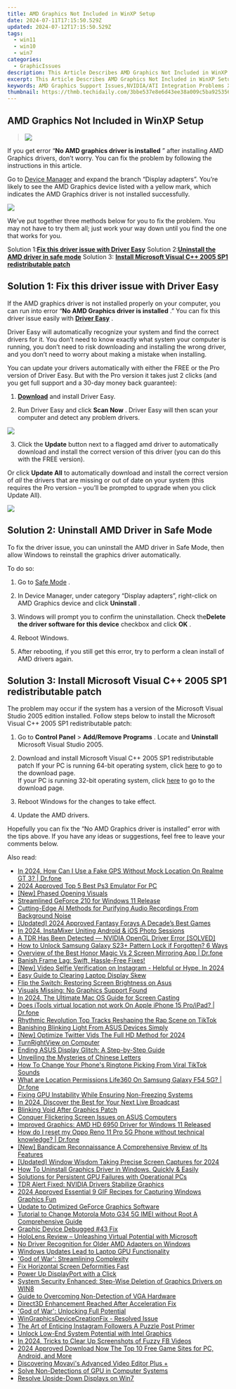 ```yaml
---
title: AMD Graphics Not Included in WinXP Setup
date: 2024-07-11T17:15:50.529Z
updated: 2024-07-12T17:15:50.529Z
tags:
  - win11
  - win10
  - win7
categories:
  - GraphicIssues
description: This Article Describes AMD Graphics Not Included in WinXP Setup
excerpt: This Article Describes AMD Graphics Not Included in WinXP Setup
keywords: AMD Graphics Support Issues,NVIDIA/ATI Integration Problems XP,Missing AMD Graphics Driver in XP Install,AMD GPU Exclusion From WinXP Standard,Graphics Hardware Compatibility XP,Updating Graphics Drivers for WinXP,Enhancing Windows XP with Graphics Support
thumbnail: https://thmb.techidaily.com/3bbe537e8e6d43ee38a009c5ba9253564dbe37ab479840f5e7760ebe6f9d088b.jpg
---
```


## AMD Graphics Not Included in WinXP Setup

> ![](https://images.drivereasy.com/wp-content/uploads/2018/11/img_5be141fc11128.jpg)

 If you get error “**No AMD graphics driver is installed** ” after installing AMD Graphics drivers, don’t worry. You can fix the problem by following the instructions in this article.

 Go to [Device Manager](https://tools.techidaily.com/drivereasy/download/) and expand the branch “Display adapters”. You’re likely to see the AMD Graphics device listed with a yellow mark, which indicates the AMD Graphics driver is not installed successfully.

![](https://images.drivereasy.com/wp-content/uploads/2018/11/img_5be142db9a4e7.jpg)

 We’ve put together three methods below for you to fix the problem. You may not have to try them all; just work your way down until you find the one that works for you.

 Solution 1:**[Fix this driver issue with Driver Easy](#s1)**
 Solution 2:**[Uninstall the AMD driver in safe mode](#s2)**
 Solution 3: **[Install Microsoft Visual C++ 2005 SP1 redistributable patch](#s3)**

## Solution 1: Fix this driver issue with Driver Easy

 If the AMD graphics driver is not installed properly on your computer, you can run into error “**No AMD Graphics driver is installed** .” You can fix this driver issue easily with **[Driver Easy](https://tools.techidaily.com/drivereasy/download/)**  .

 Driver Easy will automatically recognize your system and find the correct drivers for it. You don’t need to know exactly what system your computer is running, you don’t need to risk downloading and installing the wrong driver, and you don’t need to worry about making a mistake when installing.

 You can update your drivers automatically with either the FREE or the Pro version of Driver Easy. But with the Pro version it takes just 2 clicks (and you get full support and a 30-day money back guarantee):

 1) **[Download](https://tools.techidaily.com/drivereasy/download/)**   and install Driver Easy.

 2) Run Driver Easy and click **Scan Now** . Driver Easy will then scan your computer and detect any problem drivers.

![](https://images.drivereasy.com/wp-content/uploads/2022/06/de-scan-now-3.jpg)

 3) Click the **Update** button next to a flagged amd driver to automatically download and install the correct version of this driver (you can do this with the FREE version).

 Or click **Update All**  to automatically download and install the correct version of _all_   the drivers that are missing or out of date on your system (this requires the Pro version – you’ll be prompted to upgrade when you click Update All).

![](https://images.drivereasy.com/wp-content/uploads/2022/02/de-update-all-rtx-3080.jpg)

## **Solution 2: Uninstall AMD Driver in Safe Mode**

 To fix the driver issue, you can uninstall the AMD driver in Safe Mode, then allow Windows to reinstall the graphics driver automatically.

To do so:

 1) Go to [Safe Mode](https://tools.techidaily.com/drivereasy/download/) .

 2) In Device Manager, under category “Display adapters”, right-click on AMD Graphics device and click **Uninstall** .

 3) Windows will prompt you to confirm the uninstallation. Check the**Delete the driver software for this device** checkbox and click **OK** .

 4) Reboot Windows.

 5) After rebooting, if you still get this error, try to perform a clean install of AMD drivers again.

## Solution 3: Install Microsoft Visual C++ 2005 SP1 redistributable patch

 The problem may occur if the system has a version of the Microsoft Visual Studio 2005 edition installed. Follow steps below to install the Microsoft Visual C++ 2005 SP1 redistributable patch:

 1) Go to **Control Panel** \> **Add/Remove Programs** . Locate and **Uninstall**  Microsoft Visual Studio 2005.

 2) Download and install Microsoft Visual C++ 2005 SP1 redistributable patch
 If your PC is running 64-bit operating system, click [here](https://www.microsoft.com/en-sg/download/) to go to the download page.  
 If your PC is running 32-bit operating system, click [here](https://www.microsoft.com/en-sg/download/) to go to the download page.

 3) Reboot Windows for the changes to take effect.

 4) Update the AMD drivers.

 Hopefully you can fix the “No AMD Graphics driver is installed” error with the tips above. If you have any ideas or suggestions, feel free to leave your comments below.

<ins class="adsbygoogle"
     style="display:block"
     data-ad-format="autorelaxed"
     data-ad-client="ca-pub-7571918770474297"
     data-ad-slot="1223367746"></ins>



<ins class="adsbygoogle"
     style="display:block"
     data-ad-client="ca-pub-7571918770474297"
     data-ad-slot="8358498916"
     data-ad-format="auto"
     data-full-width-responsive="true"></ins>



<span class="atpl-alsoreadstyle">Also read:</span>
<div><ul>
<li><a href="https://review-topics.techidaily.com/in-2024-how-can-i-use-a-fake-gps-without-mock-location-on-realme-gt-3-drfone-by-drfone-virtual-android/"><u>In 2024, How Can I Use a Fake GPS Without Mock Location On Realme GT 3? | Dr.fone</u></a></li>
<li><a href="https://desktop-recording.techidaily.com/2024-approved-top-5-best-ps3-emulator-for-pc/"><u>2024 Approved  Top 5 Best Ps3 Emulator For PC</u></a></li>
<li><a href="https://vp-tips.techidaily.com/new-phased-opening-visuals/"><u>[New] Phased Opening Visuals</u></a></li>
<li><a href="https://graphic-issues.techidaily.com/streamlined-geforce-210-for-windows-11-release/"><u>Streamlined GeForce 210 for Windows 11 Release</u></a></li>
<li><a href="https://audio-shaping.techidaily.com/cutting-edge-ai-methods-for-purifying-audio-recordings-from-background-noise/"><u>Cutting-Edge AI Methods for Purifying Audio Recordings From Background Noise</u></a></li>
<li><a href="https://remote-screen-capture.techidaily.com/updated-2024-approved-fantasy-forays-a-decades-best-games/"><u>[Updated] 2024 Approved  Fantasy Forays  A Decade’s Best Games</u></a></li>
<li><a href="https://instagram-videos.techidaily.com/in-2024-instamixer-uniting-android-and-ios-photo-sessions/"><u>In 2024, InstaMixer  Uniting Android & iOS Photo Sessions</u></a></li>
<li><a href="https://graphic-issues.techidaily.com/a-tdr-has-been-detected-nvidia-opengl-driver-error-solved/"><u>A TDR Has Been Detected — NVIDIA OpenGL Driver Error [SOLVED]</u></a></li>
<li><a href="https://android-unlock.techidaily.com/how-to-unlock-samsung-galaxy-s23plus-pattern-lock-if-forgotten-6-ways-by-drfone-android/"><u>How to Unlock Samsung Galaxy S23+ Pattern Lock if Forgotten? 6 Ways</u></a></li>
<li><a href="https://screen-mirror.techidaily.com/overview-of-the-best-honor-magic-vs-2-screen-mirroring-app-drfone-by-drfone-android/"><u>Overview of the Best Honor Magic Vs 2 Screen Mirroring App | Dr.fone</u></a></li>
<li><a href="https://graphic-issues.techidaily.com/1719817511865-banish-frame-lag-swift-hassle-free-fixes/"><u>Banish Frame Lag: Swift, Hassle-Free Fixes!</u></a></li>
<li><a href="https://instagram-video-files.techidaily.com/new-video-selfie-verification-on-instagram-helpful-or-hype-in-2024/"><u>[New] Video Selfie Verification on Instagram - Helpful or Hype, In 2024</u></a></li>
<li><a href="https://graphic-issues.techidaily.com/easy-guide-to-clearing-laptop-display-skew/"><u>Easy Guide to Clearing Laptop Display Skew</u></a></li>
<li><a href="https://graphic-issues.techidaily.com/flip-the-switch-restoring-screen-brightness-on-asus/"><u>Flip the Switch: Restoring Screen Brightness on Asus</u></a></li>
<li><a href="https://graphic-issues.techidaily.com/visuals-missing-no-graphics-support-found/"><u>Visuals Missing: No Graphics Support Found</u></a></li>
<li><a href="https://desktop-recording.techidaily.com/in-2024-the-ultimate-mac-os-guide-for-screen-casting/"><u>In 2024, The Ultimate Mac OS Guide for Screen Casting</u></a></li>
<li><a href="https://iphone-location.techidaily.com/does-itools-virtual-location-not-work-on-apple-iphone-15-proipad-drfone-by-drfone-virtual-ios/"><u>Does iTools virtual location not work On Apple iPhone 15 Pro/iPad? | Dr.fone</u></a></li>
<li><a href="https://tiktok-video-files.techidaily.com/rhythmic-revolution-top-tracks-reshaping-the-rap-scene-on-tiktok/"><u>Rhythmic Revolution  Top Tracks Reshaping the Rap Scene on TikTok</u></a></li>
<li><a href="https://graphic-issues.techidaily.com/banishing-blinking-light-from-asus-devices-simply/"><u>Banishing Blinking Light From ASUS Devices Simply</u></a></li>
<li><a href="https://twitter-videos.techidaily.com/new-optimize-twitter-vids-the-full-hd-method-for-2024/"><u>[New] Optimize Twitter Vids  The Full HD Method for 2024</u></a></li>
<li><a href="https://graphic-issues.techidaily.com/turnrightview-on-computer/"><u>TurnRightView on Computer</u></a></li>
<li><a href="https://graphic-issues.techidaily.com/ending-asus-display-glitch-a-step-by-step-guide/"><u>Ending ASUS Display Glitch: A Step-by-Step Guide</u></a></li>
<li><a href="https://mondly-stories.techidaily.com/unveiling-the-mysteries-of-chinese-letters/"><u>Unveiling the Mysteries of Chinese Letters</u></a></li>
<li><a href="https://extra-information.techidaily.com/how-to-change-your-phones-ringtone-picking-from-viral-tiktok-sounds/"><u>How To Change Your Phone's Ringtone  Picking From Viral TikTok Sounds</u></a></li>
<li><a href="https://fake-location.techidaily.com/what-are-location-permissions-life360-on-samsung-galaxy-f54-5g-drfone-by-drfone-virtual-android/"><u>What are Location Permissions Life360 On Samsung Galaxy F54 5G? | Dr.fone</u></a></li>
<li><a href="https://graphic-issues.techidaily.com/fixing-gpu-instability-while-ensuring-non-freezing-systems/"><u>Fixing GPU Instability While Ensuring Non-Freezing Systems</u></a></li>
<li><a href="https://visual-screen-recording.techidaily.com/in-2024-discover-the-best-for-your-next-live-broadcast/"><u>In 2024, Discover the Best for Your Next Live Broadcast</u></a></li>
<li><a href="https://graphic-issues.techidaily.com/blinking-void-after-graphics-patch/"><u>Blinking Void After Graphics Patch</u></a></li>
<li><a href="https://graphic-issues.techidaily.com/conquer-flickering-screen-issues-on-asus-computers/"><u>Conquer Flickering Screen Issues on ASUS Computers</u></a></li>
<li><a href="https://graphic-issues.techidaily.com/improved-graphics-amd-hd-6950-driver-for-windows-11-released/"><u>Improved Graphics: AMD HD 6950 Driver for Windows 11 Released</u></a></li>
<li><a href="https://techidaily.com/how-do-i-reset-my-oppo-reno-11-pro-5g-phone-without-technical-knowledge-drfone-by-drfone-reset-android-reset-android/"><u>How do I reset my Oppo Reno 11 Pro 5G Phone without technical knowledge? | Dr.fone</u></a></li>
<li><a href="https://screen-video-capture.techidaily.com/new-bandicam-reconnaissance-a-comprehensive-review-of-its-features/"><u>[New] Bandicam Reconnaissance  A Comprehensive Review of Its Features</u></a></li>
<li><a href="https://desktop-recording.techidaily.com/updated-window-wisdom-taking-precise-screen-captures-for-2024/"><u>[Updated] Window Wisdom  Taking Precise Screen Captures for 2024</u></a></li>
<li><a href="https://graphic-issues.techidaily.com/how-to-uninstall-graphics-driver-in-windows-quickly-and-easily/"><u>How To Uninstall Graphics Driver in Windows. Quickly & Easily</u></a></li>
<li><a href="https://graphic-issues.techidaily.com/solutions-for-persistent-gpu-failures-with-operational-pcs/"><u>Solutions for Persistent GPU Failures with Operational PCs</u></a></li>
<li><a href="https://graphic-issues.techidaily.com/tdr-alert-fixed-nvidia-drivers-stabilize-graphics/"><u>TDR Alert Fixed: NVIDIA Drivers Stabilize Graphics</u></a></li>
<li><a href="https://screen-sharing-recording.techidaily.com/2024-approved-essential-9-gif-recipes-for-capturing-windows-graphics-fun/"><u>2024 Approved  Essential 9 GIF Recipes for Capturing Windows Graphics Fun</u></a></li>
<li><a href="https://graphic-issues.techidaily.com/update-to-optimized-geforce-graphics-software/"><u>Update to Optimized GeForce Graphics Software</u></a></li>
<li><a href="https://sim-unlock.techidaily.com/tutorial-to-change-motorola-moto-g34-5g-imei-without-root-a-comprehensive-guide-by-drfone-android/"><u>Tutorial to Change Motorola Moto G34 5G IMEI without Root A Comprehensive Guide</u></a></li>
<li><a href="https://graphic-issues.techidaily.com/graphic-device-debugged-43-fix/"><u>Graphic Device Debugged #43 Fix</u></a></li>
<li><a href="https://extra-tips.techidaily.com/hololens-review-unleashing-virtual-potential-with-microsoft/"><u>HoloLens Review – Unleashing Virtual Potential with Microsoft</u></a></li>
<li><a href="https://graphic-issues.techidaily.com/no-driver-recognition-for-older-amd-adapters-on-windows/"><u>No Driver Recognition for Older AMD Adapters on Windows</u></a></li>
<li><a href="https://graphic-issues.techidaily.com/windows-updates-lead-to-laptop-gpu-functionality/"><u>Windows Updates Lead to Laptop GPU Functionality</u></a></li>
<li><a href="https://graphic-issues.techidaily.com/god-of-war-streamlining-complexity/"><u>'God of War': Streamlining Complexity</u></a></li>
<li><a href="https://graphic-issues.techidaily.com/fix-horizontal-screen-deformities-fast/"><u>Fix Horizontal Screen Deformities Fast</u></a></li>
<li><a href="https://graphic-issues.techidaily.com/power-up-displayport-with-a-click/"><u>Power Up DisplayPort with a Click</u></a></li>
<li><a href="https://graphic-issues.techidaily.com/system-security-enhanced-step-wise-deletion-of-graphics-drivers-on-win8/"><u>System Security Enhanced: Step-Wise Deletion of Graphics Drivers on WIN8</u></a></li>
<li><a href="https://graphic-issues.techidaily.com/guide-to-overcoming-non-detection-of-vga-hardware/"><u>Guide to Overcoming Non-Detection of VGA Hardware</u></a></li>
<li><a href="https://graphic-issues.techidaily.com/direct3d-enhancement-reached-after-acceleration-fix/"><u>Direct3D Enhancement Reached After Acceleration Fix</u></a></li>
<li><a href="https://graphic-issues.techidaily.com/god-of-war-unlocking-full-potential/"><u>'God of War': Unlocking Full Potential</u></a></li>
<li><a href="https://graphic-issues.techidaily.com/wingraphicsdevicecreationfix-resolved-issue/"><u>WinGraphicsDeviceCreationFix - Resolved Issue</u></a></li>
<li><a href="https://instagram-videos.techidaily.com/the-art-of-enticing-instagram-followers-a-puzzle-post-primer/"><u>The Art of Enticing Instagram Followers  A Puzzle Post Primer</u></a></li>
<li><a href="https://graphic-issues.techidaily.com/unlock-low-end-system-potential-with-intel-graphics/"><u>Unlock Low-End System Potential with Intel Graphics</u></a></li>
<li><a href="https://facebook-video-recording.techidaily.com/in-2024-tricks-to-clear-up-screenshots-of-fuzzy-fb-videos/"><u>In 2024, Tricks to Clear Up Screenshots of Fuzzy FB Videos</u></a></li>
<li><a href="https://ai-vdieo-software.techidaily.com/2024-approved-download-now-the-top-10-free-game-sites-for-pc-android-and-more/"><u>2024 Approved Download Now The Top 10 Free Game Sites for PC, Android, and More</u></a></li>
<li><a href="https://extra-information.techidaily.com/discovering-movavis-advanced-video-editor-plus-plus/"><u>Discovering Movavi's Advanced Video Editor Plus +</u></a></li>
<li><a href="https://graphic-issues.techidaily.com/solve-non-detections-of-gpu-in-computer-systems/"><u>Solve Non-Detections of GPU in Computer Systems</u></a></li>
<li><a href="https://graphic-issues.techidaily.com/resolve-upside-down-displays-on-win7/"><u>Resolve Upside-Down Displays on Win7</u></a></li>
</ul></div>

